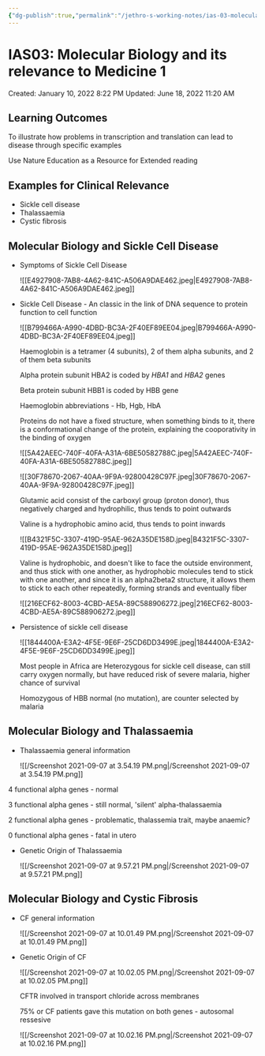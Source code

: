 ```yaml
---
{"dg-publish":true,"permalink":"/jethro-s-working-notes/ias-03-molecular-biology-and-its-relevance-to-medic/","dgPassFrontmatter":true}
---
```



# IAS03: Molecular Biology and its relevance to Medicine 1

Created: January 10, 2022 8:22 PM
Updated: June 18, 2022 11:20 AM

## Learning Outcomes

To illustrate how problems in transcription and translation can lead to disease through specific examples

Use Nature Education as a Resource for Extended reading

## Examples for Clinical Relevance

- Sickle cell disease
- Thalassaemia
- Cystic fibrosis

## Molecular Biology and Sickle Cell Disease

- Symptoms of Sickle Cell Disease
    
    ![[E4927908-7AB8-4A62-841C-A506A9DAE462.jpeg\|E4927908-7AB8-4A62-841C-A506A9DAE462.jpeg]]
    
- Sickle Cell Disease - An classic in the link of DNA sequence to protein function to cell function
    
    ![[B799466A-A990-4DBD-BC3A-2F40EF89EE04.jpeg\|B799466A-A990-4DBD-BC3A-2F40EF89EE04.jpeg]]
    
    Haemoglobin is a tetramer (4 subunits), 2 of them alpha subunits, and 2 of them beta subunits
    
    Alpha protein subunit HBA2 is coded by *HBA1* and  *HBA2* genes
    
    Beta protein subunit HBB1 is coded by HBB gene
    
    Haemoglobin abbreviations - Hb, Hgb, HbA
    
    Proteins do not have a fixed structure, when something binds to it, there is a conformational change of the protein, explaining the cooporativity in the binding of oxygen
    
    ![[5A42AEEC-740F-40FA-A31A-6BE50582788C.jpeg\|5A42AEEC-740F-40FA-A31A-6BE50582788C.jpeg]]
    
    ![[30F78670-2067-40AA-9F9A-92800428C97F.jpeg\|30F78670-2067-40AA-9F9A-92800428C97F.jpeg]]
    
    Glutamic acid consist of the carboxyl group (proton donor), thus negatively charged and hydrophilic, thus tends to point outwards
    
    Valine is a hydrophobic amino acid, thus tends to point inwards
    
    ![[B4321F5C-3307-419D-95AE-962A35DE158D.jpeg\|B4321F5C-3307-419D-95AE-962A35DE158D.jpeg]]
    
    Valine is hydrophobic, and doesn't like to face the outside environment, and thus stick with one another, as hydrophobic molecules tend to stick with one another, and since it is an alpha2beta2 structure, it allows them to stick to each other repeatedly, forming strands and eventually fiber
    
    ![[216ECF62-8003-4CBD-AE5A-89C588906272.jpeg\|216ECF62-8003-4CBD-AE5A-89C588906272.jpeg]]
    
- Persistence of sickle cell disease
    
    ![[1844400A-E3A2-4F5E-9E6F-25CD6DD3499E.jpeg\|1844400A-E3A2-4F5E-9E6F-25CD6DD3499E.jpeg]]
    
    Most people in Africa are Heterozygous for sickle cell disease, can still carry oxygen normally, but have reduced risk of severe malaria, higher chance of survival
    
    Homozygous of HBB normal (no mutation), are counter selected by malaria
    

## Molecular Biology and Thalassaemia

- Thalassaemia general information
    
    ![[/Screenshot 2021-09-07 at 3.54.19 PM.png\|/Screenshot 2021-09-07 at 3.54.19 PM.png]]
    

4 functional alpha genes - normal

3 functional alpha genes - still normal, 'silent' alpha-thalassaemia

2 functional alpha genes - problematic, thalassemia trait, maybe anaemic?

0 functional alpha genes - fatal in utero

- Genetic Origin of Thalassaemia
    
    ![[/Screenshot 2021-09-07 at 9.57.21 PM.png\|/Screenshot 2021-09-07 at 9.57.21 PM.png]]
    

## Molecular Biology and Cystic Fibrosis

- CF general information
    
    ![[/Screenshot 2021-09-07 at 10.01.49 PM.png\|/Screenshot 2021-09-07 at 10.01.49 PM.png]]
    
- Genetic Origin of CF
    
    ![[/Screenshot 2021-09-07 at 10.02.05 PM.png\|/Screenshot 2021-09-07 at 10.02.05 PM.png]]
    
    CFTR involved in transport chloride across membranes
    
    75% or CF patients gave this mutation on both genes - autosomal ressesive
    
    ![[/Screenshot 2021-09-07 at 10.02.16 PM.png\|/Screenshot 2021-09-07 at 10.02.16 PM.png]]